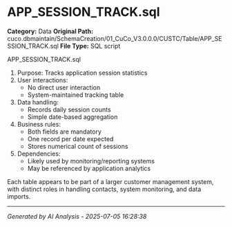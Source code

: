 # APP_SESSION_TRACK.sql

**Category:** Data
**Original Path:** cuco.dbmaintain/SchemaCreation/01_CuCo_V3.0.0.0/CUSTC/Table/APP_SESSION_TRACK.sql
**File Type:** SQL script

APP_SESSION_TRACK.sql
1. Purpose: Tracks application session statistics
2. User interactions:
   - No direct user interaction
   - System-maintained tracking table
3. Data handling:
   - Records daily session counts
   - Simple date-based aggregation
4. Business rules:
   - Both fields are mandatory
   - One record per date expected
   - Stores numerical count of sessions
5. Dependencies:
   - Likely used by monitoring/reporting systems
   - May be referenced by application analytics

Each table appears to be part of a larger customer management system, with distinct roles in handling contacts, system monitoring, and data imports.

---
*Generated by AI Analysis - 2025-07-05 16:28:38*
